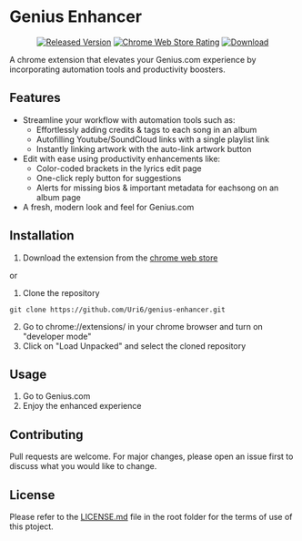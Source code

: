 # Genius Enhancer

<div align="center">

  <a href="">![Released Version](https://img.shields.io/chrome-web-store/v/hnkhjljomklfcnfnbbikoddbolmpaifl?color=ffff65&label=Released%20Version&logo=Google%20Chrome&logoColor=white)</a>
  <a href="">![Chrome Web Store Rating](https://img.shields.io/chrome-web-store/rating/hnkhjljomklfcnfnbbikoddbolmpaifl?label=Chrome%20Web%20Store%20Rating&logo=data%3Aimage%2Fpng%3Bbase64%2CiVBORw0KGgoAAAANSUhEUgAAANIAAADICAYAAACd1L%2B%2FAAAACXBIWXMAAAsTAAALEwEAmpwYAAARgUlEQVR4nO2daZBcVRXHfzOTZAjZSMgeAiEJkIQthARRAeWTpR%2B0%2FCJllVqUZhKSAAHC4kK5gVvFgCyioKgIGkFWUVZZXXBDTEDWEEggYQsQ1qyT8cN512mSmZ5e7v7Or2qK0NN9%2B8x7%2Fe933r3n%2Fk9LV1cXiqI0R2voABQlB1RIimIBFZKiWECFpCgW6Nfzw%2FP8RqFUY2Dx301Bo1AquGyXR%2FSKFD%2FHFj9KxPRyRVIioR34ePHvu4AtAWNRqqBCipsJwPsr%2Fr06YCxKFTS1i5vDgcnFz6zAsShVUCHFSztwDDCo%2BPlQ8ZgSISqkeBkPHAm0FD%2FvKx5TIkSFFC%2BHAlMr%2Fn%2B%2F4jElQlRIcdIfSeuGVTw2rHisf5CIlKqokOJkHDJb11LxWEvx2LggESlVUSHFySHA%2Fj08vn%2FxOyUyVEjx0QYcDezRw%2B%2F2KH7X5jEepQZUSPExGvgAPZ%2Bb1uJ3o71GpPSJCik%2BDgGmVfn9NDS9iw4VUlyYtG5EleeMQNO76FAhxcVI4Ciqn5fW4jkjvUSk1IQKKS4OBGbU8LwZxXOVSFAhxUMrfad1BpPe6fmLBD0R8TCS2u992tD0LipUSPEwnfrStYOK1ygRoEKKgzbgg8CoOl4zqniNzt5FgAopDoYjqVo9ojDp3XAnESl1oUKKgwOAgxt43cHFa5XAqJDC04KU%2FYxp4LVjkPSupa8nKm5RIYVnODJb18g%2Bo%2F7FazW9C4wKKTzN7nztbcuF4hEVUljMZr2xTYwxlm5vByUQKqSwDEG2jw9oYowBxRhDrESkNIQKKSxTgcMsjHMY7zVKUTyjQgqHSetsWGyNZ1ePB8UjKqRwDEZMH5tJ6wwDirEGWxhLaQAVUjhs2xDPKsZUAqBCCoNxTp1gccy9ijE1vQuACikMxst7N4tjthdjDrI4plIjKqQwTAJmOxh3djG24hkVUhiOACY6GHdiMbbiGRWSfwYhC6gD%2B3piAwykuxWM4hEVkn%2F2xk1aZ5gN7ONwfKUHVEj%2BmYPb%2B5hJuBWq0gMqJL%2F4SL1cpo5KL6iQ%2FLIXckVyzRzcTGYovaBC8otpruwabd7sGRWSP0w9nI8ZNbPga6OOT6kBFZI%2FJuCvhMdFCZJSBRWSP2YBUzy%2B3xQ0vfOGCskPJq3zuYt1CJreeUOF5Ieemiu7Rps3e0SF5IeZiFuQb%2FYr3ltxjArJPf2RBdKhAd57aPHejXjmKXWgQnLPWMRJNcSGOxt2X0oNqJDcE9rA8QC0ebNzVEhuicFSuBlLZKVGVEhuGU24tM5gTPpHB4whe1RIbomlq950JBbFESokd7QSTyMw08hMz7cj9MC6I6bWlKa1pqZ3jlAhueNAYEboICqYQVzxZIUKyQ0mrRsZOpAKRqLpnTP0oLphBDLlHENaZ2hDYhoROpAcUSG5YTqS2sVGbOlmNqiQ7GPSulGhA%2BkBMwGi590yekDtMxwpFO0XOpAe6IfEFsOUfFaokOwTe23bwUiMikVUSHZpJf71mjFIyZCee4vowbTLMOT%2BKMa0ztAPmb0bFjqQnFAh2SWVHakzCbNjN1tUSPYwVdYpbKIbR%2Fiq9KxQIdljGJIypeDaY%2FZJaXpnCRWSPaaQRlpnmIlfn72sUSHZIzVn0wnAkaGDyAUVkh0GIwud7aEDqYN2JL0bHDqQHFAh2WEy0mkiNXx1x8ie3tY7htBdL7bDXzhJsgOxvEqxH9FEoAN4AP1S7YtWYAPwJ%2BCtnX%2FZm5C2I%2FtXFgPTnIWWD%2F1IY7ZuZ9qBecDnQweSAE8CFyDa2IXehLQJWA6sBZYAHyHND4rSNwPQc1uNbcCdwPeBPxf%2FvwvVSlm2A%2FcBq4CFwFziriFTFNu8AlwOXAI8V%2B2JtdSErQPOBVYCpyM3qLoiruRMF%2FAQsAy4EXi3rxfUWly5CbgGeAI4DfgkOm2q5Mk7wE2IiB5CRNUn9VQpdwH%2FQe6ZVgKLgEn1RKgokbMG%2BBHwc%2BDlel7YyJTnK8CFwALgHnqZxVCUhDDzAQuB86lTRND4vpmtwG3AU8DJwGfR7ctKmmwEfoVMbT%2FV6CDNbkB7GjgbSfVOJU7nHEXpjceAHwBXA280M5CNnZxvAb9AgloCfAzYzcK4iuKKzcDtyNrQA0BnswPa2hLdCfwVeBZ4BFlzGm9pbEWxyYvI2tCPgedtDWrbW2A98F3gYeAMYDZaw6XEQRfwILAU%2BD01rA3Vg4sP%2BSbgOuALwBX0UOCnKJ55G7gS%2BUz%2BFssiAnduN11Iinc6sAI4Cd2NqYThGeBi5Ev9VVdv4jrteg2pUzoBuAOZNlcUH2wD7kLWOy%2FGoYjAj%2F%2FaNuCPwGqkGuJzxNXuRMmPV4GrgIuQJRrn%2BDQyXA18DVlzWoL0NNXiV8U2jyLT2tfi8f7c94yauembi0xIbPL8%2Fkq%2BbAZuINAkVwhr3R3AP5AJiBXAfGCvAHEo%2BbAeuBT4CfBCiABCelS%2FiFyCHwbOROysYupwp8SP%2BVJeCtxKwAwntNn7ZmTvx1PAKcBxwNCQASnJ8CZyH3Q%2BstQSlNBCMjwKnIVMRCwGpoYNR4mc1Ui19lXIEktwYirfeR2pf%2BpAtmjompOyM8aIpANZn4xCRBDPFcmwHbgXWY1eCByPGq4owgZkNu6HyOcjKmITkmENcA7dhiuHomtOZaULmZBaBlyPLKFER6xCAjlgy%2Bk2XPkEsHvQiBTfvItUai8D%2FkXErr8xCwnkwP0LmdFbiaR7KVoDK%2FWzDrkPuhx4KXAsfRLTZEM1XgbOQwoQ78fCjkYlWjqBvyDnehkJiAjivyJVshX4A%2BL8ejLwadRwJTc2Iv4JFyDWBcmQkpAMTwBfQW5A1eQ%2FH4xJ%2FXJkKSQpUkntdmYjUlc1H7kZ3RI0GqUZtgK3IOfyMhIUEaR5RTJ0IvdLq5GNgx3omlNqvAL8DJlUWBs4lqZIWUiG54FvI6memvyngbG%2FXorUWlr3UPBNDkICORFq8p8G7yAdHs6jDpP62MlFSKAm%2FymwFknj6japj52chGQwJv%2F%2FRbz1jibPvzMlOpFud0uRotPsCpJz%2FYBtRTZ6GZP%2Fz6BrTqHYiJjUX4hMcWdJrkIyrELWnFYg904zwoZTOh5HNt79BtmIly25Cwm6Tf4fR%2B6fPoqa%2FLtmC7KnbBniCZ99SVcZhATd9VvPAvOQNadxIQPKGCcm9bFTFiEZ1gHfQU3%2BXVBpUn8zJbNaK%2BOHaDNimqEm%2F%2FbY2aS%2BVCKC8l2RKjEm%2FysRj73JYcNJFi8m9bFTxitSJa8hHgAnIP7k2li6drYDdyObLS%2BixCKCcl%2BRDMaZpg2YiRr818pG5H7otsBxREHZr0iVTAKGhA4iIYYA%2B4YOIhZUSMIQ4FigPXQgCdEOfBj98gFUSIbJwKzQQSTILHSSBlAhgexdOgKYEDqQBJmAHLvS7%2F9SIcEg4BhgYOhAEmQgcuxK7zeoQoJ9gDmhg0iYOei%2BLxUSkpqo6WTjTESOYakpu5BMWlf61KQJdkePYemFNBEpXFWaYzawd%2BggQlJ2IR2OLiraYF%2FkWJaWMgtpN%2BBDSHqnNMcg5FiWdsNkmYWkN8l2KfWkTZmFNAuYEjqIjJhCiatDyiqkAWhaZxuT3g0IHUgIyiqkCcD70NIWm7Qgx7SUpVZlFdIsYGroIDJkKiVN78oopAGI%2B6qW%2F9tnCHJsS5felVFIY4EPoGmdC1qQYzs2dCC%2BKaOQZqJpnUumIse4VJRNSP2RurBhoQPJmGHIMe4fOhCflE1IY4D3U76%2F2yetyDEeEzoQn5TtA3UIcEDoIErAAcixLg1lElI%2FZEZJ27u4ZzhwFCWyeyuTkEYjM0pl%2BptD0Qp8kBI1xy7Th%2BpAYHroIErEdOSYl4KyCKkNSetGhA6kRIxAjnlb6EB8UBYhjURy9hRP6svAS6GDaIA25JiXwgK6LEKaQXptL3cg3e4WAguQZsapdb5L8bg3RBlmVVpJ75vxLaTP0HlId3aQ1p2nAscBQwPFVS8mE7gP%2BWLIljIIaQRppXWrkDYpVwKvVzz%2BGHAm0lj6ZGB%2F%2F6HVTeW96YbAsTilDKnddOCg0EHUwDbgdqTH7SW8V0SGjUhv1nnArcBWX8E1QSlmS3MXUirrGRuAC5GGZ%2FdQveFZJ5IqLQB%2BgExGxMxo5Bxk%2FVnL%2Bo8D9kBSi1hT2C7gP8BpwNeRruu1sgb4JnLf9O9irBgxFSV7BI7DKbkLKeaar03ANcBc4FdIQ%2BN6eQdYXozxG%2BBda9HZJfsax5yF1IqUBMWY1j0HfAuZNHiQ5ma0uoCHgMXAOcDapqOzzxgyL8%2FK9g9D9sXEtu25E%2FgTsAjpv2rz%2FuYVZLp8AXAvcTWW7o%2Bci2z3geUspP2Ia6fmG8DlyIzbzbiZcdsK3ALMB36CzPLFwkzknGRJrkJqAY4ExoUOpOAJ4EvAWcjCqmueBL4MfBFZf4qBccg5ydIrI1chDUW2O4dO68wVYh5wGX6vEBuBnwIdwO8Iv%2BY0ADknqVRl1EWuQpoCHBY4hpeB85G1ofsJUyfXCfwFuSdbRvji18PI1CY6RyGFdvzsQmbiFiPrPM8FiqOS54FzkVnCfxKu7i1bh9schTQYSSHaA7z3O8h6TgdwNXGt67yLFMJ2AL%2BmsXWrZmlHzk12nus5CilU0ytTaXAKsq4TY6VBF1L0ehrwDeqrpLDF4cDkAO%2FrlByF5LtPTyeybnMCadS%2Bgaw5XYBMk9%2BN3zWnLPtS5Sak3fHbOe514FJkVu42ws%2BM1cM24A5ETD8CXvP0vqZTYlbNm3MT0iT8NVd%2BFFkX%2BjLwlKf3dMEq4GzgDOAR%2FKSks5FzlQ25CWkO7rtrb0HWZeYBP0MqFlLnTeAK5G%2B6Edjs%2BP32JrP0LichmbTOZcrwElIjtwhZn0nNQ6EancADwInA94AXHL7X7sjsXTbpXU5CcnkTuwNZf1kEfBtZl8mV9cB3kb%2F1b7hbc8qqeXNOQpoN7ONg3LeAq5A9P9ch%2B4hyZzNwA7LmdAWS%2BtlmH%2FzdzzonFyHthpuFvtXIztUlwErLY6fAI8gkxFeBpy2PPQg5Z75mWJ2Si5AmYrf0ZBtwF7I2dBGZO%2BD0wauIGct84E7k2NjAlHJlkd7lIqRZ2Fstfw1ZV7H9wUkZ88UyH7gYEZcNJhO%2BuNgKOQipHdl9OdjCWI8gadzZ2E9lcuAZJM07FUl1m11zClkXaZUchDSe5jeMbQKuRyYUfolMMCg98zbdky%2FX0tzki9mAOd5CXEHJQUgzaa658jpk3eQk4O9kbq1riS5kOWAxshzQzFaRLJo3py6k%2FsgibCO7LndegFxvMa6y8AKyQH0ijS9QD0XOYdLNm1MX0jik8W%2B9ad3byPpIB35KYnLGlEx1ICVT9a45tSDnMOn0LnUhHUr9ZvKrkELTM%2Bju9KA0z2NIEe%2BXEPOVetifeI08ayJlIRkr3Fq90rYiJvW%2Btw2UicptJbdQ%2B7YS40GYbHoXqyd2LYxBzNlrSes2IKncJUi1guIOY%2FK%2FBjGrPJ6%2B3W5b6G52sM5lcK5I%2BYpUi5%2B02Vp9KlLqoyLyx7N0m%2FzXsvU%2BZp%2F2PklVSCatG17lOZsQs49mTOqV5qg0%2Be%2FLDGY4cXcOqUqSQQOjqN5z5zmkIdflhPdyKztdSNuZxUgLmwX0XKVvelmNwu1eKCekekU6CJjWw%2BOVJvUxGCIq3RjDzIXIPVRPhivTSKO74i6kKCTTdn7PnR43JvXzEZP6LZ7jUvqmL5P%2FPUmr3%2B%2F%2FSTG1G4mkAJUH%2BwnEXmo5cXVgUHrGNBVYgfgAmuyiDTm3I0ksm0jxijQDafALYU3qleZ4AzH5n8t729wciJzjpEhNSK3IpX803Tn3AsKZ1CvNYUz%2BFwLfB15Ezu1RJPbZTC212xO59K9AiiVvIi5%2FbaUxnkdaga4AzkTaZO6JOMImQWpCmgA8jKxJPEic%2FtpKYxiT%2F1XAp5BzrUJyxDPIN9fGwHEobjBrTqtJ7EuypasrqXgVJUqSuqFTlFhRISmKBVRIimIBFZKiWOB%2FgKnR47KLyIYAAAAASUVORK5CYII%3D&logoColor=yellow)</a>
  <a href="https://chrome.google.com/webstore/detail/genius-enhancer-beta/hnkhjljomklfcnfnbbikoddbolmpaifl">![Download](https://badgen.net/badge/Download/%F0%9F%91%80/)</a>

</div>

A chrome extension that elevates your Genius.com experience by incorporating automation tools and productivity boosters.

## Features
- Streamline your workflow with automation tools such as:
  - Effortlessly adding credits & tags to each song in an album
  - Autofilling Youtube/SoundCloud links with a single playlist link
  - Instantly linking artwork with the auto-link artwork button
- Edit with ease using productivity enhancements like:
  - Color-coded brackets in the lyrics edit page
  - One-click reply button for suggestions
  - Alerts for missing bios & important metadata for eachsong on an album page
- A fresh, modern look and feel for Genius.com

## Installation
1. Download the extension from the [chrome web store](https://chrome.google.com/webstore/detail/genius-enhancer-beta/hnkhjljomklfcnfnbbikoddbolmpaifl)

or

1. Clone the repository
```
git clone https://github.com/Uri6/genius-enhancer.git
```

2. Go to chrome://extensions/ in your chrome browser and turn on "developer mode"
3. Click on "Load Unpacked" and select the cloned repository

## Usage
1. Go to Genius.com
2. Enjoy the enhanced experience

## Contributing
Pull requests are welcome. For major changes, please open an issue first to discuss what you would like to change.

## License
Please refer to the [LICENSE.md](/LICENSE.md) file in the root folder for the terms of use of this ptoject.